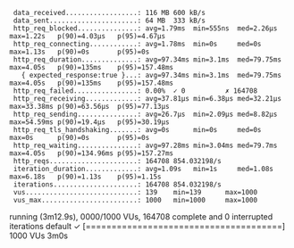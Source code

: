      data_received..................: 116 MB 600 kB/s
     data_sent......................: 64 MB  333 kB/s
     http_req_blocked...............: avg=1.79ms  min=555ns  med=2.26µs  max=1.22s   p(90)=4.03µs   p(95)=4.67µs
     http_req_connecting............: avg=1.78ms  min=0s     med=0s      max=1.13s   p(90)=0s       p(95)=0s
     http_req_duration..............: avg=97.34ms min=3.1ms  med=79.75ms max=4.05s   p(90)=135ms    p(95)=157.48ms
       { expected_response:true }...: avg=97.34ms min=3.1ms  med=79.75ms max=4.05s   p(90)=135ms    p(95)=157.48ms
     http_req_failed................: 0.00%  ✓ 0          ✗ 164708
     http_req_receiving.............: avg=37.81µs min=6.38µs med=32.21µs max=33.38ms p(90)=63.56µs  p(95)=77.13µs
     http_req_sending...............: avg=26.7µs  min=2.09µs med=8.82µs  max=54.59ms p(90)=19.4µs   p(95)=30.19µs
     http_req_tls_handshaking.......: avg=0s      min=0s     med=0s      max=0s      p(90)=0s       p(95)=0s
     http_req_waiting...............: avg=97.28ms min=3.04ms med=79.7ms  max=4.05s   p(90)=134.96ms p(95)=157.27ms
     http_reqs......................: 164708 854.032198/s
     iteration_duration.............: avg=1.09s   min=1s     med=1.08s   max=6.18s   p(90)=1.13s    p(95)=1.15s
     iterations.....................: 164708 854.032198/s
     vus............................: 139    min=139      max=1000
     vus_max........................: 1000   min=1000     max=1000

running (3m12.9s), 0000/1000 VUs, 164708 complete and 0 interrupted iterations
default ✓ [======================================] 1000 VUs 3m0s
